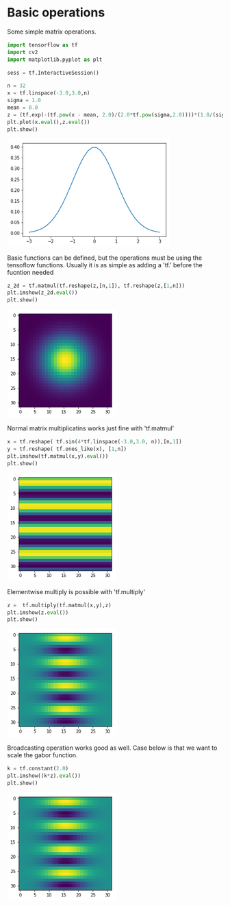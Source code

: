 
# Basic operations 
Some simple matrix operations.



```python
import tensorflow as tf
import cv2
import matplotlib.pyplot as plt
```


```python
sess = tf.InteractiveSession()
```


```python
n = 32
x = tf.linspace(-3.0,3.0,n)
sigma = 1.0
mean = 0.0
z = (tf.exp(-(tf.pow(x - mean, 2.0)/(2.0*tf.pow(sigma,2.0))))*(1.0/(sigma*tf.sqrt(2.0*3.1415))))
plt.plot(x.eval(),z.eval())
plt.show()
```


![png](images/output_3_0.png)


Basic functions can be defined, but the operations must be using the tensoflow functions. Usually it is as simple as adding a 'tf.' before the fucntion needed


```python
z_2d = tf.matmul(tf.reshape(z,[n,1]), tf.reshape(z,[1,n]))
plt.imshow(z_2d.eval())
plt.show()
```


![png](images/output_5_0.png)


Normal matrix multiplicatins works just fine with 'tf.matmul'


```python
x = tf.reshape( tf.sin(4*tf.linspace(-3.0,3.0, n)),[n,1])
y = tf.reshape( tf.ones_like(x), [1,n])
plt.imshow(tf.matmul(x,y).eval())
plt.show()
```


![png](images/output_7_0.png)


Elementwise multiply is possible with 'tf.multiply'


```python
z =  tf.multiply(tf.matmul(x,y),z)
plt.imshow(z.eval())
plt.show()
```


![png](images/output_9_0.png)


Broadcasting operation works good as well. Case below is that we want to scale the gabor function. 


```python
k = tf.constant(2.0)
plt.imshow((k*z).eval())
plt.show()
```


![png](images/output_11_0.png)



```python

```
